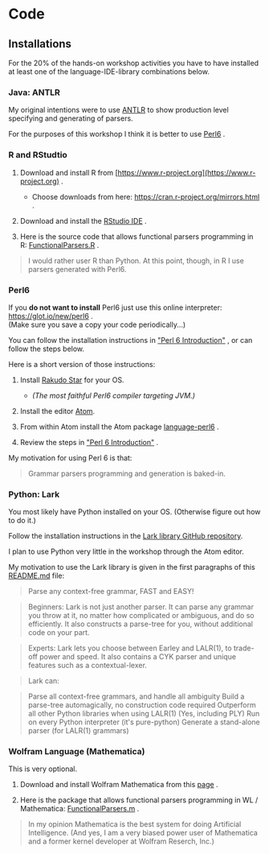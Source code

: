 # Code

## Installations

For the 20% of the hands-on workshop activities you have to have installed at least one 
of the language-IDE-library combinations below.

### Java: ANTLR

My original intentions were to use 
[ANTLR](http://www.antlr.org)
to show production level specifying and generating of parsers.

For the purposes of this workshop I think it is better to use 
[Perl6](https://perl6.org)
.

### R and RStudtio

1. Download and install R from 
[https://www.r-project.org](https://www.r-project.org)
.

   - Choose downloads from here: https://cran.r-project.org/mirrors.html . 
   
2. Download and install the 
[RStudio IDE](https://www.rstudio.com/products/rstudio/download/)
.

3. Here is the source code that allows functional parsers programming in R:
[FunctionalParsers.R](https://github.com/antononcube/MathematicaForPrediction/blob/master/R/FunctionalParsers/FunctionalParsers.R)
.

> I would rather user R than Python. 
  At this point, though, in R I use parsers generated with Perl6. 

### Perl6

If you **do not want to install** Perl6 just use this online interpreter:
https://glot.io/new/perl6 .   
(Make sure you save a copy your code periodically...)

You can follow the installation instructions in
["Perl 6 Introduction"](https://perl6intro.com/#_installing_perl_6)
, or can follow the steps below.

Here is a short version of those instructions:

1. Install [Rakudo Star](https://rakudo.org/files/) for your OS.
 
   - *(The most faithful Perl6 compiler targeting JVM.)* 
 
2. Install the editor [Atom](https://atom.io).

3. From within Atom install the Atom package 
[language-perl6](https://atom.io/packages/language-perl6)
.

4. Review the steps in
["Perl 6 Introduction"](https://perl6intro.com/#_installing_perl_6)
.

My motivation for using Perl 6 is that:
 
> Grammar parsers programming and generation is baked-in.

### Python: Lark

You most likely have Python installed on your OS. 
(Otherwise figure out how to do it.) 

Follow the installation instructions in the 
[Lark library GitHub repository](https://github.com/lark-parser/lark).

I plan to use Python very little in the workshop through the Atom editor.

My motivation to use the Lark library is given in the first paragraphs of this 
[README.md](/https://github.com/lark-parser/lark/blob/master/README.md) file:

> Parse any context-free grammar, FAST and EASY!
   
> Beginners: Lark is not just another parser. It can parse any grammar you throw at it, no matter how complicated or ambiguous, and do so efficiently. It also constructs a parse-tree for you, without additional code on your part.
   
> Experts: Lark lets you choose between Earley and LALR(1), to trade-off power and speed. It also contains a CYK parser and unique features such as a contextual-lexer.
   
>   Lark can:
   
>   Parse all context-free grammars, and handle all ambiguity
   Build a parse-tree automagically, no construction code required
   Outperform all other Python libraries when using LALR(1) (Yes, including PLY)
   Run on every Python interpreter (it's pure-python)
   Generate a stand-alone parser (for LALR(1) grammars)
   
### Wolfram Language (Mathematica)

This is very optional.

1. Download and install Wolfram Mathematica from this 
[page](http://www.wolfram.com/mathematica/?source=nav)
.

2. Here is the package that allows functional parsers programming in WL / Mathematica:
[FunctionalParsers.m](https://github.com/antononcube/MathematicaForPrediction/blob/master/FunctionalParsers.m)
.

> In my opinion Mathematica is the best system for doing Artificial Intelligence. 
(And yes, I am a very biased power user of Mathematica and a former kernel developer at Wolfram Reserch, Inc.)